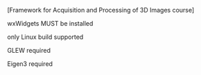 [Framework for Acquisition and Processing of 3D Images course]

wxWidgets MUST be installed

only Linux build supported

GLEW required

Eigen3 required
